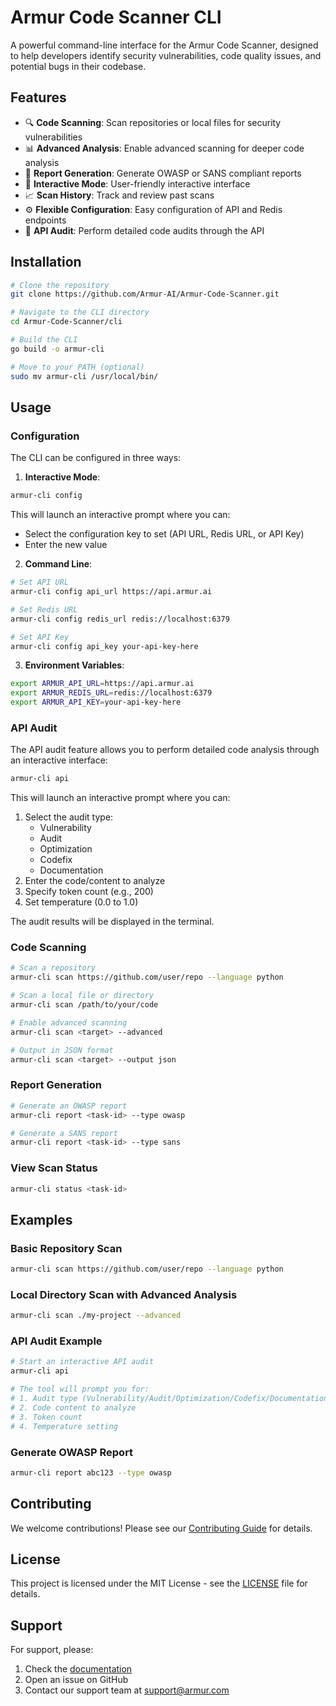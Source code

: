 # Armur Code Scanner CLI

A powerful command-line interface for the Armur Code Scanner, designed to help developers identify security vulnerabilities, code quality issues, and potential bugs in their codebase.

## Features

- 🔍 **Code Scanning**: Scan repositories or local files for security vulnerabilities
- 📊 **Advanced Analysis**: Enable advanced scanning for deeper code analysis
- 📝 **Report Generation**: Generate OWASP or SANS compliant reports
- 🔄 **Interactive Mode**: User-friendly interactive interface
- 📈 **Scan History**: Track and review past scans
- ⚙️ **Flexible Configuration**: Easy configuration of API and Redis endpoints
- 🔐 **API Audit**: Perform detailed code audits through the API

## Installation

```bash
# Clone the repository
git clone https://github.com/Armur-AI/Armur-Code-Scanner.git

# Navigate to the CLI directory
cd Armur-Code-Scanner/cli

# Build the CLI
go build -o armur-cli

# Move to your PATH (optional)
sudo mv armur-cli /usr/local/bin/
```

## Usage

### Configuration

The CLI can be configured in three ways:

1. **Interactive Mode**:
```bash
armur-cli config
```
This will launch an interactive prompt where you can:
- Select the configuration key to set (API URL, Redis URL, or API Key)
- Enter the new value

2. **Command Line**:
```bash
# Set API URL
armur-cli config api_url https://api.armur.ai

# Set Redis URL
armur-cli config redis_url redis://localhost:6379

# Set API Key
armur-cli config api_key your-api-key-here
```

3. **Environment Variables**:
```bash
export ARMUR_API_URL=https://api.armur.ai
export ARMUR_REDIS_URL=redis://localhost:6379
export ARMUR_API_KEY=your-api-key-here
```

### API Audit

The API audit feature allows you to perform detailed code analysis through an interactive interface:

```bash
armur-cli api
```

This will launch an interactive prompt where you can:
1. Select the audit type:
   - Vulnerability
   - Audit
   - Optimization
   - Codefix
   - Documentation
2. Enter the code/content to analyze
3. Specify token count (e.g., 200)
4. Set temperature (0.0 to 1.0)

The audit results will be displayed in the terminal.

### Code Scanning

```bash
# Scan a repository
armur-cli scan https://github.com/user/repo --language python

# Scan a local file or directory
armur-cli scan /path/to/your/code

# Enable advanced scanning
armur-cli scan <target> --advanced

# Output in JSON format
armur-cli scan <target> --output json
```

### Report Generation

```bash
# Generate an OWASP report
armur-cli report <task-id> --type owasp

# Generate a SANS report
armur-cli report <task-id> --type sans
```

### View Scan Status

```bash
armur-cli status <task-id>
```

## Examples

### Basic Repository Scan

```bash
armur-cli scan https://github.com/user/repo --language python
```

### Local Directory Scan with Advanced Analysis

```bash
armur-cli scan ./my-project --advanced
```

### API Audit Example

```bash
# Start an interactive API audit
armur-cli api

# The tool will prompt you for:
# 1. Audit type (Vulnerability/Audit/Optimization/Codefix/Documentation)
# 2. Code content to analyze
# 3. Token count
# 4. Temperature setting
```

### Generate OWASP Report

```bash
armur-cli report abc123 --type owasp
```

## Contributing

We welcome contributions! Please see our [Contributing Guide](CONTRIBUTING.md) for details.

## License

This project is licensed under the MIT License - see the [LICENSE](LICENSE) file for details.

## Support

For support, please:

1. Check the [documentation](docs/)
2. Open an issue on GitHub
3. Contact our support team at support@armur.com
